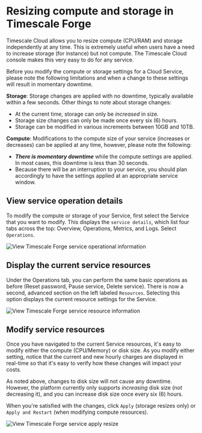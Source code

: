 # Resizing compute and storage in Timescale Forge
Timescale Cloud allows you to resize compute (CPU/RAM) and storage independently
at any time. This is extremely useful when users have a need to increase storage
(for instance) but not compute. The Timescale Cloud console makes this very easy
to do for any service.

Before you modify the compute or storage settings for a Cloud Service, please
note the following limitations and when a change to these settings will result
in momentary downtime.

**Storage**: Storage changes are applied with no downtime, typically available
within a few seconds. Other things to note about storage changes:
*   At the current time, storage can only be _increased_ in size.
*   Storage size changes can only be made once every six (6) hours.
*   Storage can be modified in various increments between 10GB and 10TB.

**Compute**: Modifications to the compute size of your service (increases or
decreases) can be applied at any time, however, please note the following:
*   **_There is momentary downtime_** while the compute settings are applied.
    In most cases, this downtime is less than 30 seconds.
*   Because there will be an interruption to your service, you should plan
 accordingly to have the settings applied at an appropriate service window.

## View service operation details
To modify the compute or storage of your Service, first select the Service that
you want to modify. This displays the `service details`, which list four tabs
across the top: Overview, Operations, Metrics, and Logs. Select `Operations`.

<img class="main-content__illustration" src="https://assets.iobeam.com/images/docs/forge_images/timescale-forge-service-operations.png" alt="View Timescale Forge service operational information"/>

## Display the current service resources
Under the Operations tab, you can perform the same basic operations as before
(Reset password, Pause service, Delete service). There is now a second, advanced
section on the left labeled `Resources`. Selecting this option displays the
current resource settings for the Service.

<img class="main-content__illustration" src="https://assets.iobeam.com/images/docs/forge_images/timescale-forge-service-resources-4tb.png" alt="View Timescale Forge service resource information"/>

## Modify service resources
Once you have navigated to the current Service resources, it's easy to modify
either the compute (CPU/Memory) or disk size. As you modify either setting,
notice that the current and new hourly charges are displayed in real-time
so that it's easy to verify how these changes will impact your costs.

As noted above, changes to disk size will not cause any downtime.  However,
the platform currently only supports _increasing_ disk size (not decreasing it),
and you can increase disk size once every six (6) hours.

When you're satisfied with the changes, click `Apply` (storage resizes only) or
`Apply and Restart` (when modifying compute resources).

<img class="main-content__illustration" src="https://assets.iobeam.com/images/docs/forge_images/timescale-forge-service-restart-4tb.png" alt="View Timescale Forge service apply resize"/>
